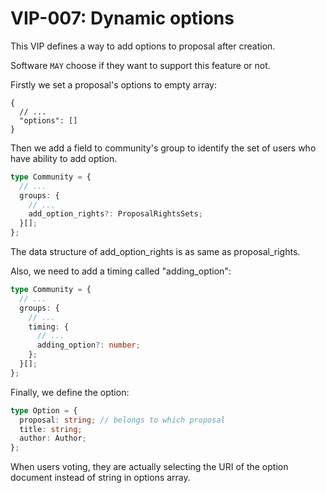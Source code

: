# VIP-007: Dynamic options

This VIP defines a way to add options to proposal after creation.

Software `MAY` choose if they want to support this feature or not.

Firstly we set a proposal's options to empty array:

```jsonc
{
  // ...
  "options": []
}
```

Then we add a field to community's group to identify the set of users who have ability to add option.

```ts
type Community = {
  // ...
  groups: {
    // ...
    add_option_rights?: ProposalRightsSets;
  }[];
};
```

The data structure of add_option_rights is as same as proposal_rights.

Also, we need to add a timing called "adding_option":

```ts
type Community = {
  // ...
  groups: {
    // ...
    timing: {
      // ...
      adding_option?: number;
    };
  }[];
};
```

Finally, we define the option:

```ts
type Option = {
  proposal: string; // belongs to which proposal
  title: string;
  author: Author;
};
```

When users voting, they are actually selecting the URI of the option document instead of string in options array.
